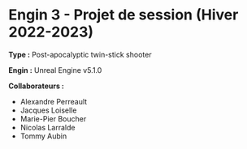 # Engin 3 - Projet de session (Hiver 2022-2023)

**Type :** Post-apocalyptic twin-stick shooter

**Engin :** Unreal Engine v5.1.0

**Collaborateurs :**
- Alexandre Perreault
- Jacques Loiselle
- Marie-Pier Boucher
- Nicolas Larralde
- Tommy Aubin
